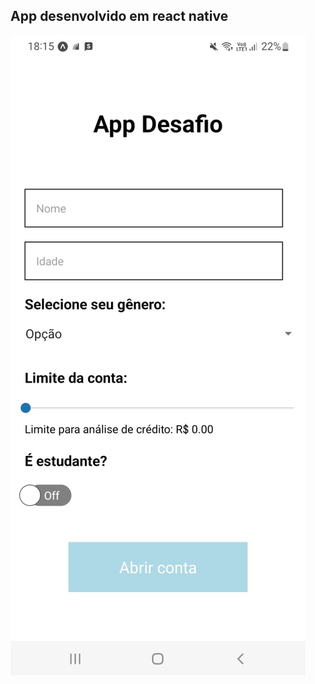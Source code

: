 ## App desenvolvido em react native
![Formulário para abertura de conta em um banco](/assets/home.jpeg "Formulário que pede nome, idade, sexo, limite e estado estudantil")